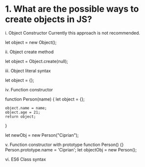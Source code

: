 # 1. What are the possible ways to create objects in JS?

i. Object Constructor
Currently this approach is not recommended.

let object = new Object();

ii. Object create method

let object = Object.create(null);

iii. Object literal syntax

let object = {};

iv. Function constructor

function Person(name) {
let object = {};

    object.name = name;
    object.age = 21;
    return object;

}

let newObj = new Person("Ciprian");

v. Function constructor with prototype
function Person() {}
Person.prototype.name = 'Ciprian';
let objectObj = new Person();

vi. ES6 Class syntax
